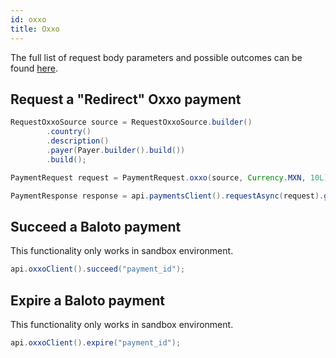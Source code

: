 ```yaml
---
id: oxxo
title: Oxxo
---
```


The full list of request body parameters and possible outcomes can be found [here](https://docs.checkout.com/payments/payment-methods/cash-and-atm-payment/oxxo).

## Request a "Redirect" Oxxo payment

```java
RequestOxxoSource source = RequestOxxoSource.builder()
        .country()
        .description()
        .payer(Payer.builder().build())
        .build();

PaymentRequest request = PaymentRequest.oxxo(source, Currency.MXN, 10L);

PaymentResponse response = api.paymentsClient().requestAsync(request).get();
```

## Succeed a Baloto payment

This functionality only works in sandbox environment.

```java
api.oxxoClient().succeed("payment_id");
```

## Expire a Baloto payment

This functionality only works in sandbox environment.

```java
api.oxxoClient().expire("payment_id");
```
